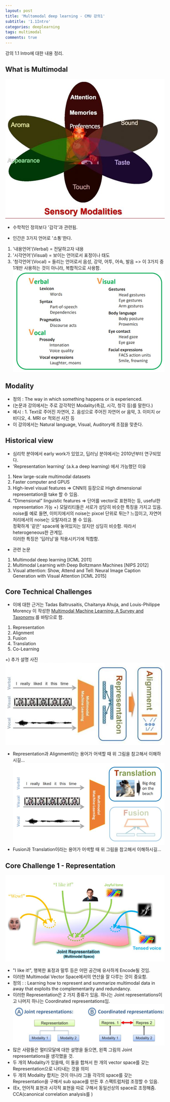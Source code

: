 ```yaml
---
layout: post
title: 'Multomodal deep learning - CMU 강의1'
subtitle: '1.1Intro'
categories: deeplearning
tags: multimodal
comments: true
---
```



강의 1.1 Intro에 대한 내용 정리. 


## What is Multimodal
![Capture](/assets/img/post/multimodal/2021-1-8-multimodal-1.JPG)
- 수학적인 정의보다 '감각'과 관련됨.

- 인간은 3가지 언어로 '소통'한다. 
1. '내용언어'(Verbal) = 전달하고자 내용
2. '시각언어'(Visual) = 보이는 언어로서 표정이나 태도 
3. '청각언어'(Vocal) = 들리는 언어로서 음성, 강약, 어투, 어속, 발음 
=> 이 3가지 중 1개만 사용하는 것이 아니라, 복합적으로 사용함. 
![Capture](/assets/img/post/multimodal/2021-1-8-multimodal-2.JPG)

## Modality
- 정의 : The way in which something happens or is experienced.
- (논문과 강의에서는 주로 감각적인 Modality(촉감, 시각, 청각 등)를 말한다.)
- 예시 : 1. Text로 주어진 자연어, 2. 음성으로 주어진 자연어 or 음악, 3. 이미지 or 비디오, 4. MRI or 적외선 사진 등 
- 이 강의에서는 Natural language, Visual, Auditory에 초점을 맞춘다. 

## Historical view
- 심리학 분야에서 early work가 있었고, 딥러닝 분야에서는 2010년부터 연구되었다. 
- 'Representation learning' (a.k.a deep learning) 에서 가능했던 이유
1. New large-scale multimodal datasets
2. Faster computer and GPUS
3. High-level visual features => CNN의 등장으로 High dimensional representation을 take 할 수 있음. 
4. “Dimensional” linguistic features => 단어를 vector로 표현하는 등, useful한 representation 가능
+) 모달리티들은 서로가 상당히 비슷한 특징을 가지고 있음. noise를 예로 들면, 이미지에서의 noise는 pixcel 단위로 튀는? 느낌이고, 자연어처리에서의 noise는 오탈자라고 볼 수 있음. <br>
   정확하게 '같은' space에 놓여있지는 않지만 싱딩히 비슷함. 따라서 heterogeneous한 관계임. <br>
   이러한 특징은 '딥러닝'을 적용시키기에 적합함. <br>

- 관련 논문
1. Multimodal deep learning [ICML 2011] <br>
2. Multimodal Learning with Deep Boltzmann Machines [NIPS 2012] <br>
3. Visual attention: Show, Attend and Tell: Neural Image Caption Generation with Visual Attention [ICML 2015]



## Core Technical Challenges
- 이에 대한 근거는 Tadas Baltrusaitis, Chaitanya Ahuja, and Louis-Philippe Morency 이 작성한 [Multimodal Machine Learning: A Survey and Taxonomy](https://arxiv.org/abs/1705.09406).를 바탕으로 함. <br>
1. Representation  <br>
2. Alignment  <br>
3. Fusion <br>
4. Translation <br>
5. Co-Learning <br>

+) 추가 설명 사진 
![Capture](/assets/img/post/multimodal/2021-1-8-multimodal-3.JPG)
- Representation과 Alignment라는 용어가 어색할 때 위 그림을 참고해서 이해하시길...
![Capture](/assets/img/post/multimodal/2021-1-8-multimodal-3-1.JPG)
- Fusion과 Translation이라는 용어가 어색할 때 위 그림을 참고해서 이해하시길...

## Core Challenge 1 - Representation
![Capture](/assets/img/post/multimodal/2021-1-8-multimodal-4.JPG)
- "I like it!", 행복한 표정과 말투 등은 어떤 공간에 유사하게 Encode될 것임. 
- 이러한 Multimodal Vector Space에서의 연산을 잘 다루는 것이 중요함. 
- 정의 : : Learning how to represent and summarize multimodal data in away that exploits the complementarity and redundancy.
- 이러한 Representation은 2 가지 종류가 있음. 하나는 Joint representations이고 나머지 하나는 Coordinated representations임.
![Capture](/assets/img/post/multimodal/2021-1-8-multimodal-5.JPG)
- 많은 사람들은 멀티모달에 대한 설명을 들으면, 왼쪽 그림의 Joint representations을 생각했을 것. 
- 두 개의 Modality가 있을때, 이 둘을 합쳐서 한 개의 vector space를 갖는 Representation으로 나타내는 것을 의미
- 두 개의 Modality 합치는 것이 아니라 그들 각각의 space를 갖는 Representation을 구해서 sub space를 만든 후 스팩트럼처럼 조정할 수 있음. 
- (Ex, 언어적 표현과 시각적 표현을 따로 구해서 동일선상의 space로 조정해줌. CCA(canonical correlation analysis를 )










